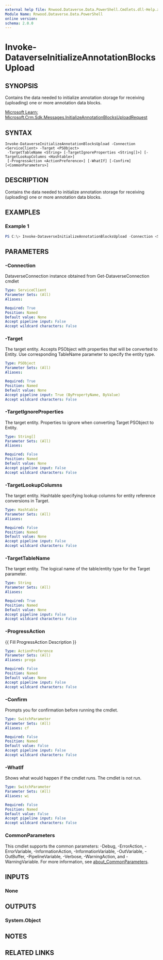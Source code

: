 ```yaml
---
external help file: Rnwood.Dataverse.Data.PowerShell.Cmdlets.dll-Help.xml
Module Name: Rnwood.Dataverse.Data.PowerShell
online version:
schema: 2.0.0
---
```


# Invoke-DataverseInitializeAnnotationBlocksUpload

## SYNOPSIS
Contains the data needed to initialize annotation storage for receiving (uploading) one or more annotation data blocks.

[Microsoft Learn: Microsoft.Crm.Sdk.Messages.InitializeAnnotationBlocksUploadRequest](https://learn.microsoft.com/dotnet/api/Microsoft.Crm.Sdk.Messages.InitializeAnnotationBlocksUploadRequest)

## SYNTAX

```
Invoke-DataverseInitializeAnnotationBlocksUpload -Connection <ServiceClient> -Target <PSObject>
 -TargetTableName <String> [-TargetIgnoreProperties <String[]>] [-TargetLookupColumns <Hashtable>]
 [-ProgressAction <ActionPreference>] [-WhatIf] [-Confirm] [<CommonParameters>]
```

## DESCRIPTION
Contains the data needed to initialize annotation storage for receiving (uploading) one or more annotation data blocks.

## EXAMPLES

### Example 1
```powershell
PS C:\> Invoke-DataverseInitializeAnnotationBlocksUpload -Connection <ServiceClient> -Target <PSObject> -TargetTableName <String> -TargetIgnoreProperties <String[]> -TargetLookupColumns <Hashtable>
```

## PARAMETERS

### -Connection
DataverseConnection instance obtained from Get-DataverseConnection cmdlet

```yaml
Type: ServiceClient
Parameter Sets: (All)
Aliases:

Required: True
Position: Named
Default value: None
Accept pipeline input: False
Accept wildcard characters: False
```

### -Target
The target entity. Accepts PSObject with properties that will be converted to Entity. Use corresponding TableName parameter to specify the entity type.

```yaml
Type: PSObject
Parameter Sets: (All)
Aliases:

Required: True
Position: Named
Default value: None
Accept pipeline input: True (ByPropertyName, ByValue)
Accept wildcard characters: False
```

### -TargetIgnoreProperties
The target entity. Properties to ignore when converting Target PSObject to Entity.

```yaml
Type: String[]
Parameter Sets: (All)
Aliases:

Required: False
Position: Named
Default value: None
Accept pipeline input: False
Accept wildcard characters: False
```

### -TargetLookupColumns
The target entity. Hashtable specifying lookup columns for entity reference conversions in Target.

```yaml
Type: Hashtable
Parameter Sets: (All)
Aliases:

Required: False
Position: Named
Default value: None
Accept pipeline input: False
Accept wildcard characters: False
```

### -TargetTableName
The target entity. The logical name of the table/entity type for the Target parameter.

```yaml
Type: String
Parameter Sets: (All)
Aliases:

Required: True
Position: Named
Default value: None
Accept pipeline input: False
Accept wildcard characters: False
```

### -ProgressAction
{{ Fill ProgressAction Description }}

```yaml
Type: ActionPreference
Parameter Sets: (All)
Aliases: proga

Required: False
Position: Named
Default value: None
Accept pipeline input: False
Accept wildcard characters: False
```

### -Confirm
Prompts you for confirmation before running the cmdlet.

```yaml
Type: SwitchParameter
Parameter Sets: (All)
Aliases: cf

Required: False
Position: Named
Default value: False
Accept pipeline input: False
Accept wildcard characters: False
```

### -WhatIf
Shows what would happen if the cmdlet runs. The cmdlet is not run.

```yaml
Type: SwitchParameter
Parameter Sets: (All)
Aliases: wi

Required: False
Position: Named
Default value: False
Accept pipeline input: False
Accept wildcard characters: False
```

### CommonParameters
This cmdlet supports the common parameters: -Debug, -ErrorAction, -ErrorVariable, -InformationAction, -InformationVariable, -OutVariable, -OutBuffer, -PipelineVariable, -Verbose, -WarningAction, and -WarningVariable. For more information, see [about_CommonParameters](http://go.microsoft.com/fwlink/?LinkID=113216).

## INPUTS

### None
## OUTPUTS

### System.Object
## NOTES

## RELATED LINKS
